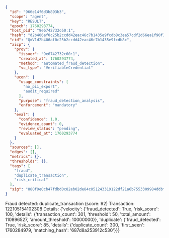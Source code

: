 ```json
{
  "id": "966e14f6d3b893b3",
  "scope": "agent",
  "key": "RESULT",
  "epoch": 1760293774,
  "host_pid": "9e6742732c60:1",
  "hash": "d2b406af0c25b2ccdd42eac46c7b1435e9fcdb8c3ea57cdf2d66ea1f90f160c4",
  "cid": "QmV1d2b406af0c25b2ccdd42eac46c7b1435e9fcdb8c",
  "aicp": {
    "prov": {
      "issuer": "9e6742732c60:1",
      "created_at": 1760293774,
      "method": "automated_fraud_detection",
      "vc_type": "VerifiableCredential"
    },
    "ucon": {
      "usage_constraints": [
        "no_pii_export",
        "audit_required"
      ],
      "purpose": "fraud_detection_analysis",
      "enforcement": "mandatory"
    },
    "eval": {
      "confidence": 1.0,
      "evidence_count": 0,
      "review_status": "pending",
      "evaluated_at": 1760293774
    }
  },
  "sources": [],
  "edges": [],
  "metrics": {},
  "thresholds": {},
  "tags": [
    "fraud",
    "duplicate_transaction",
    "risk_critical"
  ],
  "sig": "880f9e0cb47fdbd0c82eb02de84c051243319122df21a6b7553309984ddbf0f7"
}
```

Fraud detected: duplicate_transaction (score: 92)
Transaction: 122105154102308
Details: {'velocity': {'fraud_detected': True, 'risk_score': 100, 'details': {'transaction_count': 301, 'threshold': 50, 'total_amount': 110896527, 'amount_threshold': 10000000}}, 'duplicate': {'fraud_detected': True, 'risk_score': 85, 'details': {'duplicate_count': 300, 'first_seen': 1760284979, 'matching_hash': '687d8a253912c530'}}}